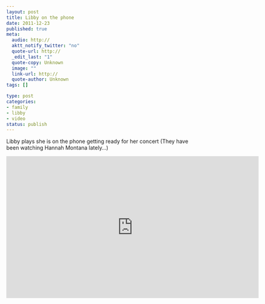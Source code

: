 ```yaml
--- 
layout: post
title: Libby on the phone
date: 2011-12-23
published: true
meta: 
  audio: http://
  aktt_notify_twitter: "no"
  quote-url: http://
  _edit_last: "1"
  quote-copy: Unknown
  image: ""
  link-url: http://
  quote-author: Unknown
tags: []

type: post
categories: 
- family
- libby
- video
status: publish
---
```

Libby plays she is on the phone getting ready for her concert (They have been watching Hannah Montana lately…)

<iframe mozallowfullscreen allowfullscreen src="http://player.vimeo.com/video/34128692?title=0&amp;byline=0&amp;portrait=0" frameborder="0" height="375" webkitallowfullscreen width="667"></iframe>
